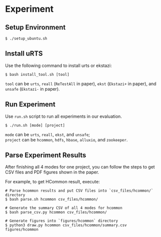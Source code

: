 # Experiment

## Setup Environment
```
$ ./setup_ubuntu.sh
```

## Install uRTS

Use the following command to install urts or ekstazi:
```
$ bash install_tool.sh [tool]
```
`tool` can be `urts`, `reall` (`ReTestAll` in paper), `ekst` (`Ekstazi+` in paper), and `unsafe` (`Ekstazi-` in paper).

## Run Experiment
Use `run.sh` script to run all experiments in our evaluation.
```
$ ./run.sh [mode] [project]
```
`mode` can be `urts`, `reall`, `ekst`, and  `unsafe`;\
`project` can be `hcommon`, `hdfs`, `hbase`, `alluxio`, and `zookeeper`.

## Parse Experiment Results
After finishing all 4 modes for one project, you can follow the steps to get CSV files and PDF figures shown in the paper.

For example, to get HCommon result, execute:
```
# Parse hcommon results and put CSV files into `csv_files/hcommon/` directory
$ bash parse.sh hcommon csv_files/hcommon/

# Generate the summary CSV of all 4 modes for hcommon
$ bash parse_csv.py hcommon csv_files/hcommon/

# Generate figures into `figures/hcommon` directory
$ python3 draw.py hcommon csv_files/hcommon/summary.csv figures/hcommon 
```